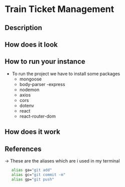 # Train Ticket Management

## Description

## How does it look

## How to run your instance
- To run the project we have to install some packages
     - mongoose
     - body-parser
     -express
     - nodemon
     - axios
     - cors
     - dotenv
     - react
     - react-router-dom

## How does it work

## References

->   These are the aliases which are i used in my terminal
```bash
   alias ga="git add"
   alias gc="git commit -m"
   alias gp="git push"
```

